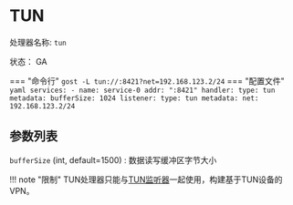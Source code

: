 # TUN

处理器名称: `tun`

状态： GA

=== "命令行"
    ```
	gost -L tun://:8421?net=192.168.123.2/24
	```
=== "配置文件"
    ```yaml
	services:
	- name: service-0
	  addr: ":8421"
	  handler:
		type: tun
		metadata:
		  bufferSize: 1024
	  listener:
		type: tun
		metadata:
		  net: 192.168.123.2/24
	```

## 参数列表

`bufferSize` (int, default=1500)
:   数据读写缓冲区字节大小 

!!! note "限制"
    TUN处理器只能与[TUN监听器](/reference/listeners/tun/)一起使用，构建基于TUN设备的VPN。